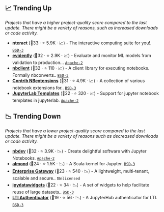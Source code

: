 ## 📈 Trending Up

_Projects that have a higher project-quality score compared to the last update. There might be a variety of reasons, such as increased downloads or code activity._

- <b><a href="https://github.com/nteract/nteract">nteract</a></b> (🥈33 ·  ⭐ 5.9K · 📈) - The interactive computing suite for you!. <code><a href="http://bit.ly/3aKzpTv">BSD-3</a></code>
- <b><a href="https://github.com/evidentlyai/evidently">evidently</a></b> (🥈32 ·  ⭐ 2.9K · 📈) - Evaluate and monitor ML models from validation to production... <code><a href="http://bit.ly/3nYMfla">Apache-2</a></code>
- <b><a href="https://github.com/jupyter/nbclient">nbclient</a></b> (🥇32 ·  ⭐ 110 · 📈) - A client library for executing notebooks. Formally nbconverts.. <code><a href="http://bit.ly/3aKzpTv">BSD-3</a></code>
- <b><a href="https://github.com/ipython-contrib/jupyter_contrib_nbextensions">Contrib NBextensions</a></b> (🥇31 ·  ⭐ 4.9K · 📈) - A collection of various notebook extensions for.. <code><a href="http://bit.ly/3aKzpTv">BSD-3</a></code>
- <b><a href="https://github.com/jpmorganchase/jupyterlab_templates">JupyterLab Templates</a></b> (🥈22 ·  ⭐ 320 · 📈) - Support for jupyter notebook templates in jupyterlab. <code><a href="http://bit.ly/3nYMfla">Apache-2</a></code>

## 📉 Trending Down

_Projects that have a lower project-quality score compared to the last update. There might be a variety of reasons such as decreased downloads or code activity._

- <b><a href="https://github.com/fastai/nbdev">nbdev</a></b> (🥇32 ·  ⭐ 3.9K · 📉) - Create delightful software with Jupyter Notebooks. <code><a href="http://bit.ly/3nYMfla">Apache-2</a></code>
- <b><a href="https://github.com/almond-sh/almond">almond</a></b> (🥇24 ·  ⭐ 1.5K · 📉) - A Scala kernel for Jupyter. <code><a href="http://bit.ly/3aKzpTv">BSD-3</a></code>
- <b><a href="https://github.com/jupyter-server/enterprise_gateway">Enterprise Gateway</a></b> (🥈23 ·  ⭐ 540 · 📉) - A lightweight, multi-tenant, scalable and secure.. <code>❗Unlicensed</code>
- <b><a href="https://github.com/vidartf/ipydatawidgets">ipydatawidgets</a></b> (🥉22 ·  ⭐ 34 · 📉) - A set of widgets to help facilitate reuse of large datasets.. <code><a href="http://bit.ly/3aKzpTv">BSD-3</a></code>
- <b><a href="https://github.com/jupyterhub/ltiauthenticator">LTI Authenticator</a></b> (🥈19 ·  ⭐ 56 · 📉) - A JupyterHub authenticator for LTI. <code><a href="http://bit.ly/3aKzpTv">BSD-3</a></code>

